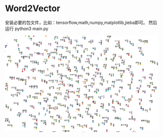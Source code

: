 # Word2Vector
 安装必要的包文件，比如：tensorflow,math,numpy,matplotlib,jieba即可。
 然后运行 python3 main.py
 
![Image text](https://github.com/lingyiliu016/Word2Vector/blob/master/词向量可视化.png)
